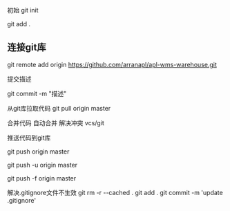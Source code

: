 
初始
  git init

  git add .

## 连接git库
   git remote add origin https://github.com/arranapl/apl-wms-warehouse.git


提交描述

  git commit -m "描述"


从git库拉取代码
  git pull   origin master


合并代码
   自动合并
   解决冲突  vcs/git


推送代码到git库

  git push origin master
  
  git push -u origin master
  
  git push -f origin master




解决.gitignore文件不生效
git rm -r --cached .
git add .
git commit -m 'update .gitignore'



